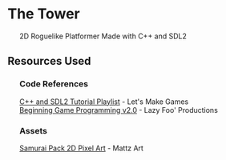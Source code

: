 <h1>The Tower</h1>

<ul>
2D Roguelike Platformer
Made with C++ and SDL2
</ul>

<h2>Resources Used</h2>
<ul>

<h3>Code References</h3>

[C++ and SDL2 Tutorial Playlist](https://youtube.com/playlist?list=PLhfAbcv9cehhkG7ZQK0nfIGJC_C-wSLrx&si=HYOe6T1PwTOA7uvU) - Let's Make Games
<br>
[Beginning Game Programming v2.0](https://lazyfoo.net/tutorials/SDL/index.php) - Lazy Foo' Productions
<br>
<h3>Assets</h3>

[Samurai Pack 2D Pixel Art](https://xzany.itch.io/samurai-2d-pixel-art) - Mattz Art

</ul>